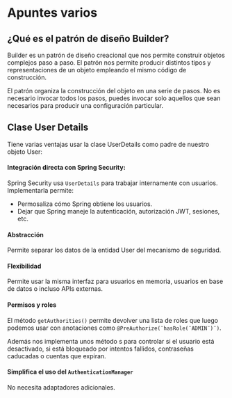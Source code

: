 # Apuntes varios

## ¿Qué es el patrón de diseño Builder?
Builder es un patrón de diseño creacional que nos permite construir objetos complejos paso a paso.
El patrón nos permite producir distintos tipos y representaciones de un objeto empleando el mismo código de construcción.

El patrón organiza la construcción del objeto en una serie de pasos. No es necesario invocar todos los pasos, puedes invocar solo aquellos que sean necesarios para producir una configuración particular.

## Clase User Details
Tiene varias ventajas usar la clase UserDetails como padre de nuestro objeto User:
#### Integración directa con Spring Security:
Spring Security usa ``UserDetails`` para trabajar internamente con usuarios. Implementarla permite:
- Permosaliza cómo Spring obtiene los usuarios.
- Dejar que Spring maneje la autenticación, autorización JWT, sesiones, etc.

#### Abstracción 
Permite separar los datos de la entidad User del mecanismo de seguridad.

#### Flexibilidad
Permite usar la misma interfaz para usuarios en memoria, usuarios en base de datos o incluso APIs externas.

#### Permisos y roles
El método ``getAuthorities()`` permite devolver una lista de roles que luego podemos usar con anotaciones como ``@PreAuthorize(¨hasRole(¨ADMIN¨)¨)``.

Además nos implementa unos método s para controlar si el usuario está desactivado, si está bloqueado por intentos fallidos, contraseñas caducadas o cuentas que expiran.

#### Simplifica el uso del ``AuthenticationManager``
No necesita adaptadores adicionales.